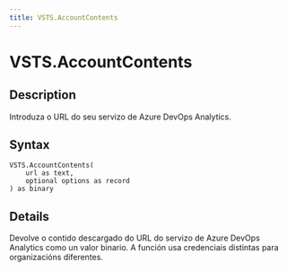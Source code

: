 ```yaml
---
title: VSTS.AccountContents
---
```


# VSTS.AccountContents


## Description

Introduza o URL do seu servizo de Azure DevOps Analytics.


## Syntax

```powerquery
VSTS.AccountContents(
    url as text,
    optional options as record
) as binary
```


## Details

Devolve o contido descargado do URL do servizo de Azure DevOps Analytics como un valor binario. A función usa credenciais distintas para organizacións diferentes.



